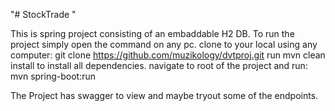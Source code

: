 "# StockTrade " 

This is spring project consisting of an embaddable H2 DB.
To run the project simply open the command on any pc.
clone to your local using any computer:
git clone https://github.com/muzikology/dvtproj.git
run mvn clean install to install all dependencies.
navigate to root of the project and run:
mvn spring-boot:run

The Project has swagger to view and maybe tryout some of the endpoints.



